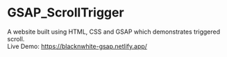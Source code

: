 # GSAP_ScrollTrigger
A website built using HTML, CSS and GSAP which demonstrates triggered scroll.
<br />
Live Demo: https://blacknwhite-gsap.netlify.app/
